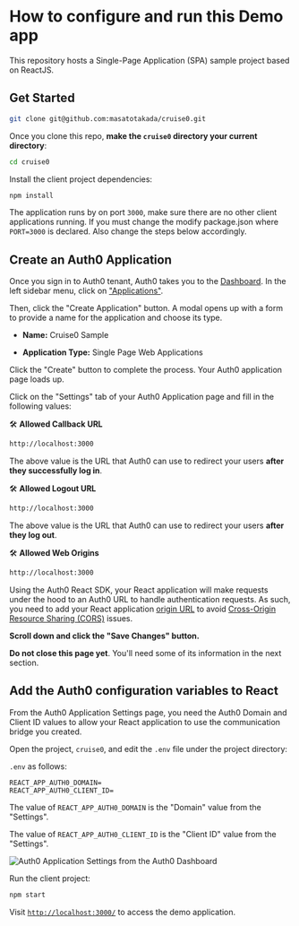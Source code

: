 # How to configure and run this Demo app

This repository hosts a Single-Page Application (SPA) sample project based on ReactJS.

## Get Started

```bash
git clone git@github.com:masatotakada/cruise0.git
```

Once you clone this repo, **make the `cruise0` directory your current directory**:

```bash
cd cruise0
```

Install the client project dependencies:

```bash
npm install
```

The application runs by on port `3000`, make sure there are no other client applications running.
If you must change the modify package.json where `PORT=3000` is declared.
Also change the steps below accordingly.

## Create an Auth0 Application

Once you sign in to Auth0 tenant, Auth0 takes you to the [Dashboard](https://manage.auth0.com/). In the left sidebar menu, click on ["Applications"](https://manage.auth0.com/#/applications).

Then, click the "Create Application" button. A modal opens up with a form to provide a name for the application and choose its type.

- **Name:** Cruise0 Sample

- **Application Type:** Single Page Web Applications

Click the "Create" button to complete the process. Your Auth0 application page loads up.

Click on the "Settings" tab of your Auth0 Application page and fill in the following values:

🛠 **Allowed Callback URL**

```bash
http://localhost:3000
```

The above value is the URL that Auth0 can use to redirect your users **after they successfully log in**.

🛠 **Allowed Logout URL**

```bash
http://localhost:3000
```

The above value is the URL that Auth0 can use to redirect your users **after they log out**.

🛠 **Allowed Web Origins**

```bash
http://localhost:3000
```

Using the Auth0 React SDK, your React application will make requests under the hood to an Auth0 URL to handle authentication requests. As such, you need to add your React application [origin URL](https://developer.mozilla.org/en-US/docs/Web/HTTP/Headers/Origin) to avoid [Cross-Origin Resource Sharing (CORS)](https://auth0.com/blog/cors-tutorial-a-guide-to-cross-origin-resource-sharing/) issues.

**Scroll down and click the "Save Changes" button.**

**Do not close this page yet**. You'll need some of its information in the next section.

## Add the Auth0 configuration variables to React

From the Auth0 Application Settings page, you need the Auth0 Domain and Client ID values to allow your React application to use the communication bridge you created.

Open the project, `cruise0`, and edit the `.env` file under the project directory:

`.env` as follows:

```
REACT_APP_AUTH0_DOMAIN=
REACT_APP_AUTH0_CLIENT_ID=
```

The value of `REACT_APP_AUTH0_DOMAIN` is the "Domain" value from the "Settings".

The value of `REACT_APP_AUTH0_CLIENT_ID` is the "Client ID" value from the "Settings".

![Auth0 Application Settings from the Auth0 Dashboard](https://cdn.auth0.com/blog/complete-guide-to-react-authentication-with-auth0/auth0-application-settings-for-react-sdk.png)

Run the client project:

```bash
npm start
```

Visit [`http://localhost:3000/`](http://localhost:3000/) to access the demo application.
